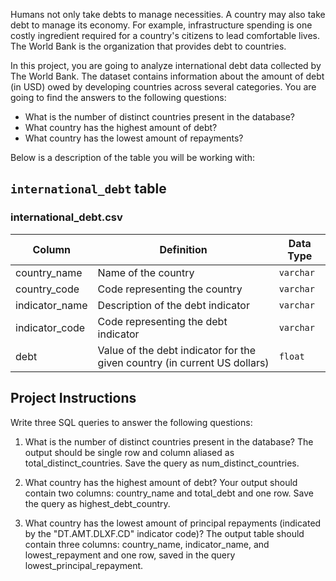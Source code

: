 Humans not only take debts to manage necessities. A country may also take debt to manage its economy. For example, infrastructure spending is one costly ingredient required for a country's citizens to lead comfortable lives. The World Bank is the organization that provides debt to countries.

In this project, you are going to analyze international debt data collected by The World Bank. The dataset contains information about the amount of debt (in USD) owed by developing countries across several categories. You are going to find the answers to the following questions:

- What is the number of distinct countries present in the database?
- What country has the highest amount of debt?
- What country has the lowest amount of repayments?

Below is a description of the table you will be working with:

## `international_debt` table
### **international_debt.csv**

| Column | Definition | Data Type |
|-|-|-|
|country_name|Name of the country|`varchar`|
|country_code|Code representing the country|`varchar`|
|indicator_name|Description of the debt indicator|`varchar`|
|indicator_code|Code representing the debt indicator|`varchar`|
|debt|Value of the debt indicator for the given country (in current US dollars)|`float`|

## Project Instructions
Write three SQL queries to answer the following questions:

1) What is the number of distinct countries present in the database? The output should be single row and column aliased as total_distinct_countries. Save the query as num_distinct_countries.

2) What country has the highest amount of debt? Your output should contain two columns: country_name and total_debt and one row. Save the query as highest_debt_country.

3) What country has the lowest amount of principal repayments (indicated by the "DT.AMT.DLXF.CD" indicator code)? The output table should contain three columns: country_name, indicator_name, and lowest_repayment and one row, saved in the query lowest_principal_repayment.